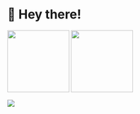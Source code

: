 # 👋 Hey there!

<img height="140" src="https://github-readme-stats.vercel.app/api?username=lucas-ht&show_icons=true"> <img height="140" src="https://github-readme-stats.vercel.app/api/top-langs/?username=lucas-ht&langs_count=5&layout=compact">

![](https://komarev.com/ghpvc/?username=lucas-ht&color=blue)
